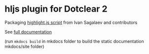 hljs plugin for Dotclear 2
==========================

Packaging [highlight.js script](https://highlightjs.org/) from Ivan Sagalaev and contributors

See [full documentation](https://open-time.net/docs/plugins/hljs/)

(run ```mkdocs build``` in mkdocs folder to build the static documentation mkdocs/site folder)
